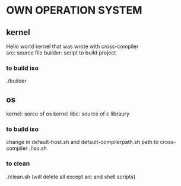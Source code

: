 # OWN OPERATION SYSTEM
## kernel
Hello world kernel that was wrote with cross-compiler  
src: source file 
builder: script to build project
### to build iso
./builder
## os
kernel: sorce of os kernel
libc: source of c libraury 
### to build iso
change in default-host.sh and default-compilerpath.sh path to cross-compiler
./iso.sh
### to clean
./clean.sh (will delete all except src and shell scripts)